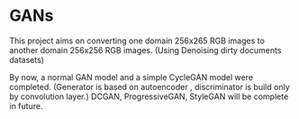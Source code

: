 # GANs

This project aims on converting one domain 256x265 RGB images to another domain 256x256 RGB images. (Using Denoising dirty documents datasets)

By now, a normal GAN model and a simple CycleGAN model were completed. (Generator is based on autoencoder , discriminator is build only by convolution layer.)
DCGAN, ProgressiveGAN, StyleGAN will be complete in future.
